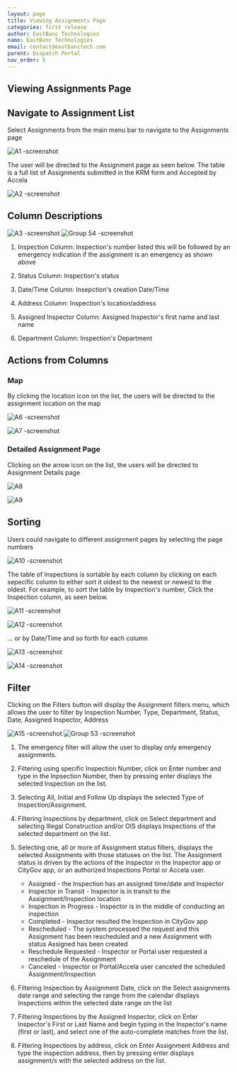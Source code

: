 ```yaml
---
layout: page
title: Viewing Assignments Page
categories: first release
author: EastBanc Technologies
name: EastBanc Technologies
email: contact@eastbanctech.com
parent: Dispatch Portal
nav_order: 5
---
```

<section id="Viewing-assignments-page" markdown="1">

# Viewing Assignments Page

<section id="navigate-to-assignment-list" markdown="1">

## Navigate to Assignment List

Select Assignments from the main menu bar to navigate to the Assignments page

![A1 -screenshot](https://user-images.githubusercontent.com/81990744/119017800-5e50f280-b969-11eb-9916-9ecbb2d7bdc5.png)

The user will be directed to the Assignment page as seen below. The table is a full list of Assignments submitted in the KRM form and Accepted by Accela

![A2 -screenshot](https://user-images.githubusercontent.com/81990744/119017845-6f016880-b969-11eb-9ddc-32fe4dbb06ad.png)

</section>

<section id="column-descriptions" markdown="1">

## Column Descriptions

![A3 -screenshot](https://user-images.githubusercontent.com/81990744/119018529-29916b00-b96a-11eb-8e07-e61e92b73b25.png)
![Group 54 -screenshot](https://user-images.githubusercontent.com/84864458/125125068-175cbf00-e0c7-11eb-9ef9-5c4c0f2ce6f6.png)



1. Inspection Column: Inspection's number listed this will be followed by an emergency indication if the assignment is an emergency as shown above

2. Status Column: Inspection's status

3. Date/Time Column: Insepction's creation Date/Time

4. Address Column: Inspection's location/address

5. Assigned Inspector Column: Assigned Inspector's first name and last name

6. Department Column: Inspection's Department
</section>

<section id="actions-from-columns" markdown="1">

## Actions from Columns

<section id="map" markdown="1">

### Map
By clicking the location icon on the list, the users will be directed to the assignment location on the map

![A6 -screenshot](https://user-images.githubusercontent.com/81990744/119037584-2a34fc00-b980-11eb-8bd8-68183add4faf.png)

![A7 -screenshot](https://user-images.githubusercontent.com/81990744/119037595-2dc88300-b980-11eb-8ac4-32081320e1b2.png)

</section>

<section id="detailed-assignment-page" markdown="1">

### Detailed Assignment Page
Clicking on the arrow icon on the list, the users will be directed to Assignment Details page

![A8](https://user-images.githubusercontent.com/81990744/119037910-8a2ba280-b980-11eb-8a07-10bf47a2d9bb.png)

![A9](https://user-images.githubusercontent.com/81990744/119037927-8e57c000-b980-11eb-910b-e9eb10377e39.png)

</section>
</section>

<section id="sorting" markdown="1">

## Sorting
Users could navigate to different assignment pages by selecting the page numbers

![A10 -screenshot](https://user-images.githubusercontent.com/81990744/119038023-a92a3480-b980-11eb-802f-bfd8a446b9d3.png)

The table of Inspections is sortable by each column by clicking on each sepecific column to either sort it oldest to the newest or newest to the oldest. For example, to sort the table by Inspection's number, Click the Inspection column, as seen below.

![A11 -screenshot](https://user-images.githubusercontent.com/81990744/119038250-e2fb3b00-b980-11eb-9965-3a7dafd4c65d.png)

![A12 -screenshot](https://user-images.githubusercontent.com/81990744/119038261-e5f62b80-b980-11eb-95fe-a703bb4dd457.png)

... or by Date/Time and so forth for each column

![A13 -screenshot](https://user-images.githubusercontent.com/81990744/119038331-00c8a000-b981-11eb-89ec-88563000d7d9.png)

![A14 -screenshot](https://user-images.githubusercontent.com/81990744/119038345-045c2700-b981-11eb-9d56-6859ac4acc16.png)
</section>

<section id="filter" markdown="1">

## Filter
Clicking on the Filters button will display the Assignment filters menu, which allows the user to filter by Inspection Number, Type, Department, Status, Date, Assigned Inspector, Address

![A15 -screenshot](https://user-images.githubusercontent.com/81990744/119038606-4d13e000-b981-11eb-960b-9bb1e1f52acb.png)
![Group 53 -screenshot](https://user-images.githubusercontent.com/84864458/125124939-e3819980-e0c6-11eb-8d9b-6e23120efb3e.png)

1. The emergency filter will allow the user to display only emergency assignments.

2. Filtering using specific Inspection Number, click on Enter number and type in the Inpsection Number, then by pressing enter displays the selected Inspection on the list.

3. Selecting All, Initial and Follow Up displays the selected Type of Inspection/Assignment.

4. Filtering Inspections by department, click on Select department and selecting Illegal Construction and/or OIS displays Inspections of the selected department on the list.

5. Selecting one, all or more of Assignment status filters, displays the selected Assignments with those statuses on the list. The Assignment status is driven by the actions of    the Inspector in the Inspector app or CityGov app, or an authorized Inspections Portal or Accela user. 

   * Assigned - the Inspection has an assigned time/date and Inspector
   * Inspector in Transit - Inspector is in transit to the Assignment/Inspection location
   * Inspection in Progress - Inspector is in the middle of conducting an inspection
   * Completed - Inspector resulted the Inspection in CityGov app
   * Rescheduled - The system processed the request and this Assignment has been rescheduled and a new Assignment with status Assigned has been created
   * Reschedule Requested - Inspector or Portal user requested a reschedule of the Assignment
   * Canceled - Inspector or Portal/Accela user canceled the scheduled Assignment/Inspection
   

6. Filtering Inspection by Assignment Date, click on the Select assignments date range and selecting the range from the calendar displays Inspections within the selected date      range on the list

7. Filtering Inspections by the Assigned Inspector, click on Enter Inspector's First or Last Name and begin typing in the Inspector's name (first or last), and select one of the    auto-complete matches from the list.

8. Filtering Inspections by address, click on Enter Assignment Address and type the inspection address, then by pressing enter displays assignment/s with the selected address on    the list.
</section>
</section>


